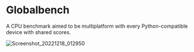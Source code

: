 # Globalbench
A CPU benchmark aimed to be multiplatform with every Python-compatible device with shared scores.

![Screenshot_20221218_012950](https://user-images.githubusercontent.com/84983282/208271360-d12cd568-3c80-4f76-8dfe-26c9a0c3aa82.png)

